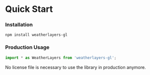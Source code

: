 # Quick Start

### Installation

```
npm install weatherlayers-gl
```

### Production Usage

```typescript
import * as WeatherLayers from 'weatherlayers-gl';
```

No license file is necessary to use the library in production anymore.

